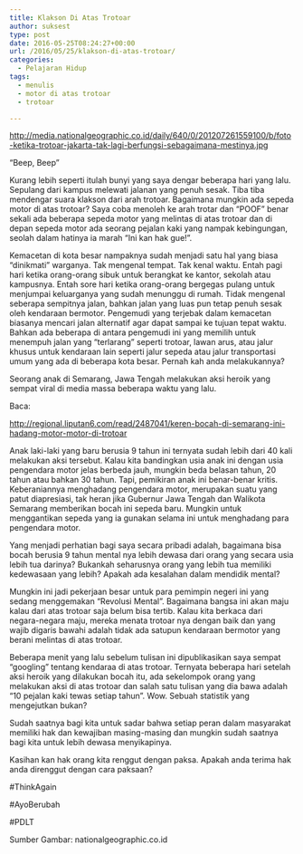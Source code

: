 ```yaml
---
title: Klakson Di Atas Trotoar
author: suksest
type: post
date: 2016-05-25T08:24:27+00:00
url: /2016/05/25/klakson-di-atas-trotoar/
categories:
  - Pelajaran Hidup
tags:
  - menulis
  - motor di atas trotoar
  - trotoar

---
```

http://media.nationalgeographic.co.id/daily/640/0/201207261559100/b/foto-ketika-trotoar-jakarta-tak-lagi-berfungsi-sebagaimana-mestinya.jpg

&#8220;Beep, Beep&#8221;
  
Kurang lebih seperti itulah bunyi yang saya dengar beberapa hari yang lalu. Sepulang dari kampus melewati jalanan yang penuh sesak. Tiba tiba mendengar suara klakson dari arah trotoar. Bagaimana mungkin ada sepeda motor di atas trotoar? Saya coba menoleh ke arah trotar dan &#8220;POOF&#8221; benar sekali ada beberapa sepeda motor yang melintas di atas trotoar dan di depan sepeda motor ada seorang pejalan kaki yang nampak kebingungan, seolah dalam hatinya ia marah &#8220;Ini kan hak gue!&#8221;.<!--more-->


  
Kemacetan di kota besar nampaknya sudah menjadi satu hal yang biasa &#8220;dinikmati&#8221; warganya. Tak mengenal tempat. Tak kenal waktu. Entah pagi hari ketika orang-orang sibuk untuk berangkat ke kantor, sekolah atau kampusnya. Entah sore hari ketika orang-orang bergegas pulang untuk menjumpai keluarganya yang sudah menunggu di rumah. Tidak mengenal seberapa sempitnya jalan, bahkan jalan yang luas pun tetap penuh sesak oleh kendaraan bermotor. Pengemudi yang terjebak dalam kemacetan biasanya mencari jalan alternatif agar dapat sampai ke tujuan tepat waktu. Bahkan ada beberapa di antara pengemudi ini yang memilih untuk menempuh jalan yang &#8220;terlarang&#8221; seperti trotoar, lawan arus, atau jalur khusus untuk kendaraan lain seperti jalur sepeda atau jalur transportasi umum yang ada di beberapa kota besar. Pernah kah anda melakukannya?
  
Seorang anak di Semarang, Jawa Tengah melakukan aksi heroik yang sempat viral di media massa beberapa waktu yang lalu.

Baca:
  
<a href="http://regional.liputan6.com/read/2487041/keren-bocah-di-semarang-ini-hadang-motor-motor-di-trotoar" target="_blank">http://regional.liputan6.com/read/2487041/keren-bocah-di-semarang-ini-hadang-motor-motor-di-trotoar</a>

Anak laki-laki yang baru berusia 9 tahun ini ternyata sudah lebih dari 40 kali melakukan aksi tersebut. Kalau kita bandingkan usia anak ini dengan usia pengendara motor jelas berbeda jauh, mungkin beda belasan tahun, 20 tahun atau bahkan 30 tahun. Tapi, pemikiran anak ini benar-benar kritis. Keberaniannya menghadang pengendara motor, merupakan suatu yang patut diapresiasi, tak heran jika Gubernur Jawa Tengah dan Walikota Semarang memberikan bocah ini sepeda baru. Mungkin untuk menggantikan sepeda yang ia gunakan selama ini untuk menghadang para pengendara motor.
  
Yang menjadi perhatian bagi saya secara pribadi adalah, bagaimana bisa bocah berusia 9 tahun mental nya lebih dewasa dari orang yang secara usia lebih tua darinya? Bukankah seharusnya orang yang lebih tua memiliki kedewasaan yang lebih? Apakah ada kesalahan dalam mendidik mental?

Mungkin ini jadi pekerjaan besar untuk para pemimpin negeri ini yang sedang menggemakan &#8220;Revolusi Mental&#8221;. Bagaimana bangsa ini akan maju kalau dari atas trotoar saja belum bisa tertib. Kalau kita berkaca dari negara-negara maju, mereka menata trotoar nya dengan baik dan yang wajib digaris bawahi adalah tidak ada satupun kendaraan bermotor yang berani melintas di atas trotoar.

Beberapa menit yang lalu sebelum tulisan ini dipublikasikan saya sempat &#8220;googling&#8221; tentang kendaraa di atas trotoar. Ternyata beberapa hari setelah aksi heroik yang dilakukan bocah itu, ada sekelompok orang yang melakukan aksi di atas trotoar dan salah satu tulisan yang dia bawa adalah &#8220;10 pejalan kaki tewas setiap tahun&#8221;. Wow. Sebuah statistik yang mengejutkan bukan?

Sudah saatnya bagi kita untuk sadar bahwa setiap peran dalam masyarakat memiliki hak dan kewajiban masing-masing dan mungkin sudah saatnya bagi kita untuk lebih dewasa menyikapinya.

Kasihan kan hak orang kita renggut dengan paksa. Apakah anda terima hak anda direnggut dengan cara paksaan?

#ThinkAgain
  
#AyoBerubah
  
#PDLT

Sumber Gambar: nationalgeographic.co.id